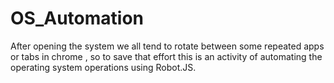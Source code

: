 # OS_Automation
 After opening the system we all tend to rotate between some repeated apps or tabs in chrome , so to save that effort this is an activity of automating the operating system operations using Robot.JS.
